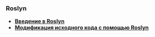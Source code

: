 ﻿### Roslyn

* **[Введение в Roslyn](Introduction.md)**
* **[Модификация исходного кода с помощью Roslyn](Modification.md)**
